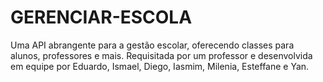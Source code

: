 # GERENCIAR-ESCOLA
Uma API abrangente para a gestão escolar, oferecendo classes para alunos, professores e mais. Requisitada por um professor e desenvolvida em equipe por Eduardo, Ismael, Diego, Iasmim, Milenia, Esteffane e Yan.